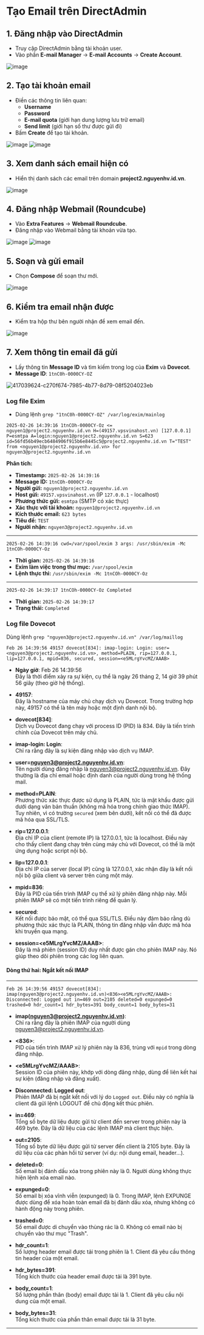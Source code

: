 # Tạo Email trên DirectAdmin

## 1. Đăng nhập vào DirectAdmin
- Truy cập DirectAdmin bằng tài khoản user.
- Vào phần **E-mail Manager** → **E-mail Accounts** → **Create Account**.

![image](https://github.com/user-attachments/assets/4986e570-0c05-48d5-9877-a94a2f0d9e02)

## 2. Tạo tài khoản email
- Điền các thông tin liên quan:
  - **Username**
  - **Password**
  - **E-mail quota** (giới hạn dung lượng lưu trữ email)
  - **Send limit** (giới hạn số thư được gửi đi)
- Bấm **Create** để tạo tài khoản.

![image](https://github.com/user-attachments/assets/b220ad20-cb7a-4604-a7f1-55de361edb2c)
![image](https://github.com/user-attachments/assets/a53d7032-ca54-49a6-976d-ebb679ea5ef8)

## 3. Xem danh sách email hiện có
- Hiển thị danh sách các email trên domain **project2.nguyenhv.id.vn**.

![image](https://github.com/user-attachments/assets/9e8d561f-ef90-4680-bac9-2b932fb1ef02)

## 4. Đăng nhập Webmail (Roundcube)
- Vào **Extra Features** → **Webmail Roundcube**.
- Đăng nhập vào Webmail bằng tài khoản vừa tạo.

![image](https://github.com/user-attachments/assets/ebe8a796-2cb7-4c69-a7f7-16bcb5e09e74)
![image](https://github.com/user-attachments/assets/6898cfc8-ccaa-4c96-95b6-3f2f72fa871d)

## 5. Soạn và gửi email
- Chọn **Compose** để soạn thư mới.

![image](https://github.com/user-attachments/assets/efff2577-a7e4-41ea-8451-ea54659f2cba)

## 6. Kiểm tra email nhận được
- Kiểm tra hộp thư bên người nhận để xem email đến.

![image](https://github.com/user-attachments/assets/0daee93e-47be-4cf3-8e7f-26bfc7c31cd6)

## 7. Xem thông tin email đã gửi
- Lấy thông tin **Message ID** và tìm kiếm trong log của **Exim** và **Dovecot**.
- **Message ID**: `1tnC0h-0000CY-OZ`

![417039624-c270f674-7985-4b77-8d79-08f5204023eb](https://github.com/user-attachments/assets/beba111b-adf3-4648-b619-8f68483605da)


### Log file Exim
- Dùng lệnh  `grep "1tnC0h-0000CY-OZ" /var/log/exim/mainlog`  
```log
2025-02-26 14:39:16 1tnCOh-0000CY-Oz <= nguyen1@project2.nguyenhv.id.vn H=(49157.vpsvinahost.vn) [127.0.0.1] P=esmtpa A=login:nguyen1@project2.nguyenhv.id.vn S=623 id=56fd56b49ecb6484906f915b6e8445c5@project2.nguyenhv.id.vn T="TEST" from <nguyen1@project2.nguyenhv.id.vn> for nguyen3@project2.nguyenhv.id.vn
```

**Phân tích:**
- **Timestamp:** `2025-02-26 14:39:16`
- **Message ID:** `1tnCOh-0000CY-Oz`
- **Người gửi:** `nguyen1@project2.nguyenhv.id.vn`
- **Host gửi:** `49157.vpsvinahost.vn` (IP `127.0.0.1` - localhost)
- **Phương thức gửi:** `esmtpa` (SMTP có xác thực)
- **Xác thực với tài khoản:** `nguyen1@project2.nguyenhv.id.vn`
- **Kích thước email:** `623 bytes`
- **Tiêu đề:** `TEST`
- **Người nhận:** `nguyen3@project2.nguyenhv.id.vn`

---

```log
2025-02-26 14:39:16 cwd=/var/spool/exim 3 args: /usr/sbin/exim -Mc 1tnCOh-0000CY-Oz
```

- **Thời gian:** `2025-02-26 14:39:16`
- **Exim làm việc trong thư mục:** `/var/spool/exim`
- **Lệnh thực thi:** `/usr/sbin/exim -Mc 1tnCOh-0000CY-Oz`

---

```log
2025-02-26 14:39:17 1tnCOh-0000CY-Oz Completed
```

- **Thời gian:** `2025-02-26 14:39:17`
- **Trạng thái:** `Completed`

### Log file Dovecot

Dùng lệnh `grep "nguyen3@project2.nguyenhv.id.vn" /var/log/maillog`  

```log
Feb 26 14:39:56 49157 dovecot[834]: imap-login: Login: user=<nguyen3@project2.nguyenhv.id.vn>, method=PLAIN, rip=127.0.0.1, lip=127.0.0.1, mpid=836, secured, session=<e5MLrgYvcMZ/AAAB>
```


- **Ngày giờ**: Feb 26 14:39:56  
  Đây là thời điểm xảy ra sự kiện, cụ thể là ngày 26 tháng 2, 14 giờ 39 phút 56 giây (theo giờ hệ thống).

- **49157**:  
  Đây là hostname của máy chủ chạy dịch vụ Dovecot. Trong trường hợp này, 49157 có thể là tên máy hoặc một định danh nội bộ.

- **dovecot[834]**:  
  Dịch vụ Dovecot đang chạy với process ID (PID) là 834. Đây là tiến trình chính của Dovecot trên máy chủ.

- **imap-login: Login**:  
  Chỉ ra rằng đây là sự kiện đăng nhập vào dịch vụ IMAP.

- **user=<nguyen3@project2.nguyenhv.id.vn>**:  
  Tên người dùng đăng nhập là nguyen3@project2.nguyenhv.id.vn. Đây thường là địa chỉ email hoặc định danh của người dùng trong hệ thống mail.

- **method=PLAIN**:  
  Phương thức xác thực được sử dụng là PLAIN, tức là mật khẩu được gửi dưới dạng văn bản thuần (không mã hóa trong chính giao thức IMAP). Tuy nhiên, vì có trường `secured` (xem bên dưới), kết nối có thể đã được mã hóa qua SSL/TLS.

- **rip=127.0.0.1**:  
  Địa chỉ IP của client (remote IP) là 127.0.0.1, tức là localhost. Điều này cho thấy client đang chạy trên cùng máy chủ với Dovecot, có thể là một ứng dụng hoặc script nội bộ.

- **lip=127.0.0.1**:  
  Địa chỉ IP của server (local IP) cũng là 127.0.0.1, xác nhận đây là kết nối nội bộ giữa client và server trên cùng một máy.

- **mpid=836**:  
  Đây là PID của tiến trình IMAP cụ thể xử lý phiên đăng nhập này. Mỗi phiên IMAP sẽ có một tiến trình riêng để quản lý.

- **secured**:  
  Kết nối được bảo mật, có thể qua SSL/TLS. Điều này đảm bảo rằng dù phương thức xác thực là PLAIN, thông tin đăng nhập vẫn được mã hóa khi truyền qua mạng.

- **session=<e5MLrgYvcMZ/AAAB>**:  
  Đây là mã phiên (session ID) duy nhất được gán cho phiên IMAP này. Nó giúp theo dõi phiên trong các log liên quan.

#### Dòng thứ hai: Ngắt kết nối IMAP

---

```log
Feb 26 14:39:56 49157 dovecot[834]: imap(nguyen3@project2.nguyenhv.id.vn)<836><e5MLrgYvcMZ/AAAB>: Disconnected: Logged out in=469 out=2105 deleted=0 expunged=0 trashed=0 hdr_count=1 hdr_bytes=391 body_count=1 body_bytes=31
```


- **imap(nguyen3@project2.nguyenhv.id.vn)**:  
  Chỉ ra rằng đây là phiên IMAP của người dùng nguyen3@project2.nguyenhv.id.vn.

- **<836>**:  
  PID của tiến trình IMAP xử lý phiên này là 836, trùng với `mpid` trong dòng đăng nhập.

- **<e5MLrgYvcMZ/AAAB>**:  
  Session ID của phiên này, khớp với dòng đăng nhập, dùng để liên kết hai sự kiện (đăng nhập và đăng xuất).

- **Disconnected: Logged out**:  
  Phiên IMAP đã bị ngắt kết nối với lý do `Logged out`. Điều này có nghĩa là client đã gửi lệnh LOGOUT để chủ động kết thúc phiên.

- **in=469**:  
  Tổng số byte dữ liệu được gửi từ client đến server trong phiên này là 469 byte. Đây là dữ liệu của các lệnh IMAP mà client thực hiện.

- **out=2105**:  
  Tổng số byte dữ liệu được gửi từ server đến client là 2105 byte. Đây là dữ liệu của các phản hồi từ server (ví dụ: nội dung email, header...).

- **deleted=0**:  
  Số email bị đánh dấu xóa trong phiên này là 0. Người dùng không thực hiện lệnh xóa email nào.

- **expunged=0**:  
  Số email bị xóa vĩnh viễn (expunged) là 0. Trong IMAP, lệnh EXPUNGE được dùng để xóa hoàn toàn email đã bị đánh dấu xóa, nhưng không có hành động này trong phiên.

- **trashed=0**:  
  Số email được di chuyển vào thùng rác là 0. Không có email nào bị chuyển vào thư mục "Trash".

- **hdr_count=1**:  
  Số lượng header email được tải trong phiên là 1. Client đã yêu cầu thông tin header của một email.

- **hdr_bytes=391**:  
  Tổng kích thước của header email được tải là 391 byte.

- **body_count=1**:  
  Số lượng phần thân (body) email được tải là 1. Client đã yêu cầu nội dung của một email.

- **body_bytes=31**:  
  Tổng kích thước của phần thân email được tải là 31 byte.

---
